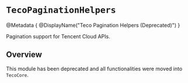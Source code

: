 # ``TecoPaginationHelpers``

@Metadata {
    @DisplayName("Teco Pagination Helpers (Deprecated)")
}

Pagination support for Tencent Cloud APIs.

## Overview

This module has been deprecated and all functionalities were moved into `TecoCore`.
